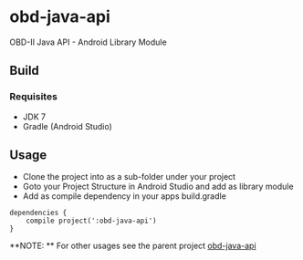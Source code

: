 obd-java-api
============

OBD-II Java API - Android Library Module

## Build ##

### Requisites ###

* JDK 7
* Gradle (Android Studio)

## Usage ##

* Clone the project into as a sub-folder under your project  
* Goto your Project Structure in Android Studio and add as library module
* Add as compile dependency in your apps build.gradle

```
dependencies {
    compile project(':obd-java-api')
}
```

**NOTE: ** For other usages see the parent project [obd-java-api](https://github.com/pires/obd-java-api)
